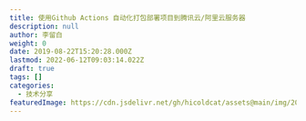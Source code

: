 ```yaml
---
title: 使用Github Actions 自动化打包部署项目到腾讯云/阿里云服务器
description: null
author: 李留白
weight: 0
date: 2019-08-22T15:20:28.000Z
lastmod: 2022-06-12T09:03:14.022Z
draft: true
tags: []
categories:
  - 技术分享
featuredImage: https://cdn.jsdelivr.net/gh/hicoldcat/assets@main/img/20220423120238.png
---
```

